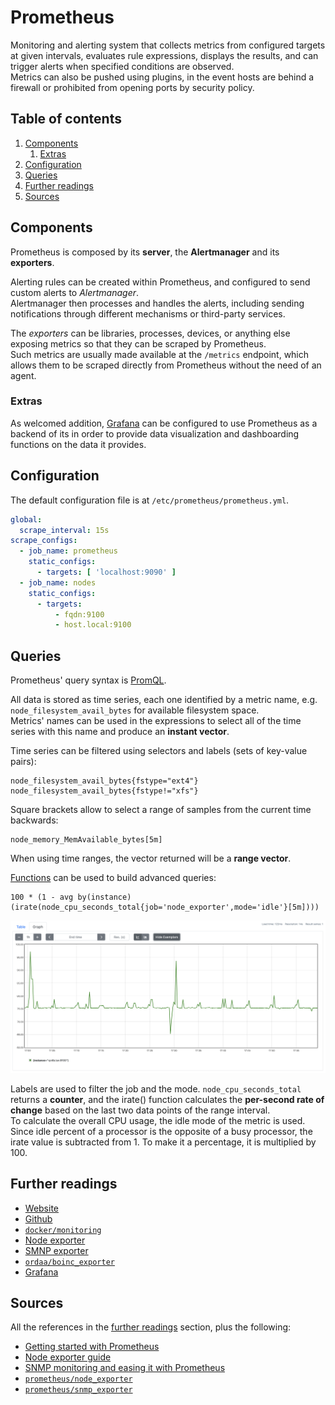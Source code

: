 # Prometheus

Monitoring and alerting system that collects metrics from configured targets at given intervals, evaluates rule expressions, displays the results, and can trigger alerts when specified conditions are observed.<br/>
Metrics can also be pushed using plugins, in the event hosts are behind a firewall or prohibited from opening ports by security policy.

## Table of contents <!-- omit in toc -->

1. [Components](#components)
   1. [Extras](#extras)
1. [Configuration](#configuration)
1. [Queries](#queries)
1. [Further readings](#further-readings)
1. [Sources](#sources)

## Components

Prometheus is composed by its **server**, the **Alertmanager** and its **exporters**.

Alerting rules can be created within Prometheus, and configured to send custom alerts to _Alertmanager_.<br/>
Alertmanager then processes and handles the alerts, including sending notifications through different mechanisms or third-party services.

The _exporters_ can be libraries, processes, devices, or anything else exposing metrics so that they can be scraped by Prometheus.<br/>
Such metrics are usually made available at the `/metrics` endpoint, which allows them to be scraped directly from Prometheus without the need of an agent.

### Extras

As welcomed addition, [Grafana] can be configured to use Prometheus as a backend of its in order to provide data visualization and dashboarding functions on the data it provides.

## Configuration

The default configuration file is at `/etc/prometheus/prometheus.yml`.

```yml
global:
  scrape_interval: 15s
scrape_configs:
  - job_name: prometheus
    static_configs:
      - targets: [ 'localhost:9090' ]
  - job_name: nodes
    static_configs:
      - targets:
          - fqdn:9100
          - host.local:9100
```

## Queries

Prometheus' query syntax is [PromQL].

All data is stored as time series, each one identified by a metric name, e.g. `node_filesystem_avail_bytes` for available filesystem space.<br/>
Metrics' names can be used in the expressions to select all of the time series with this name and produce an **instant vector**.

Time series can be filtered using selectors and labels (sets of key-value pairs):

```promql
node_filesystem_avail_bytes{fstype="ext4"}
node_filesystem_avail_bytes{fstype!="xfs"}
```

Square brackets allow to select a range of samples from the current time backwards:

```promql
node_memory_MemAvailable_bytes[5m]
```

When using time ranges, the vector returned will be a **range vector**.

[Functions] can be used to build advanced queries:

```promql
100 * (1 - avg by(instance)(irate(node_cpu_seconds_total{job='node_exporter',mode='idle'}[5m])))
```

![advanced query](prometheus%20advanced%20query.png)

Labels are used to filter the job and the mode. `node_cpu_seconds_total` returns a **counter**, and the irate() function calculates the **per-second rate of change** based on the last two data points of the range interval.<br/>
To calculate the overall CPU usage, the idle mode of the metric is used. Since idle percent of a processor is the opposite of a busy processor, the irate value is subtracted from 1. To make it a percentage, it is multiplied by 100.

## Further readings

- [Website]
- [Github]
- [`docker/monitoring`][docker/monitoring]
- [Node exporter]
- [SMNP exporter]
- [`ordaa/boinc_exporter`][ordaa/boinc_exporter]
- [Grafana]

## Sources

All the references in the [further readings] section, plus the following:

- [Getting started with Prometheus]
- [Node exporter guide]
- [SNMP monitoring and easing it with Prometheus]
- [`prometheus/node_exporter`][prometheus/node_exporter]
- [`prometheus/snmp_exporter`][prometheus/snmp_exporter]

<!--
  References
  -->

<!-- Upstream -->
[functions]: https://prometheus.io/docs/prometheus/latest/querying/functions/
[github]: https://github.com/prometheus/prometheus
[node exporter guide]: https://prometheus.io/docs/guides/node-exporter/
[prometheus/node_exporter]: https://github.com/prometheus/node_exporter
[prometheus/snmp_exporter]: https://github.com/prometheus/snmp_exporter
[promql]: https://prometheus.io/docs/prometheus/latest/querying/basics/
[website]: https://prometheus.io/

<!-- In-article sections -->
[further readings]: #further-readings

<!-- Knowledge base -->
[grafana]: grafana.md
[node exporter]: node%20exporter.md
[smnp exporter]: smnp%20exporter.md

<!-- Files -->
[docker/monitoring]: ../docker/monitoring/README.md

<!-- Others -->
[getting started with prometheus]: https://opensource.com/article/18/12/introduction-prometheus
[ordaa/boinc_exporter]: https://gitlab.com/ordaa/boinc_exporter
[snmp monitoring and easing it with prometheus]: https://medium.com/@openmohan/snmp-monitoring-and-easing-it-with-prometheus-b157c0a42c0c
